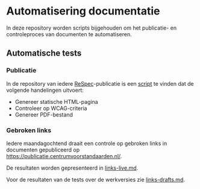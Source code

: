 # Automatisering documentatie

In deze repository worden scripts bijgehouden om het publicatie- en controleproces van documenten te automatiseren.

## Automatische tests

### Publicatie
In de repository van iedere [ReSpec](https://respec.org/)-publicatie is een [script](scripts/build.yml) te vinden dat de volgende handelingen uitvoert:
* Genereer statische HTML-pagina
* Controleer op WCAG-criteria
* Genereer PDF-bestand


### Gebroken links
Iedere maandagochtend draait een controle op gebroken links in documenten gepubliceerd op https://publicatie.centrumvoorstandaarden.nl/.

De resultaten worden gepresenteerd in [links-live.md](links-live.md).

Voor de resultaten van de tests over de werkversies zie [links-drafts.md](links-drafts.md).
